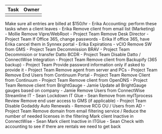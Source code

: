| Task | Owner |
| ---- | ----- |
|      |       |

Make sure all entries are billed at $150/hr - Erika
Accounting: perform these tasks when a client leaves - Erika
Remove client from email list (Marketing) - Mollie
Remove Vipre/WebRoot - Project Team
Remove Desk Director - Project Team
If Office 365, change passwords - Erika
If office 365, have Erika cancel them in Synnex portal - Erika
Expirations - vCIO
Remove SW from GMS - Project Team
Decommission BRAV - Project Team
Decommision or transfer Datto BCDR - Project Team
Disable Datto / ConnectWise Integration - Project Team
Remove client from Backupify (365 backup) - Project Team
Provide password information only if asked to provide it - Project Team
Remove agent from server and PCs - Project Team
Remove End Users from Continuum Portal - Project Team
Remove Client from Continuum - Project Team
Remove client from OpenDNS - Project Team
Remove client from BrightGauge - Jamie
Update all BrightGauge gauges based on company - Jamie
Remove Users from ConnectWise Streamline IT - Sean
Lockdown IT Glue - Sean
Remove from myITprocess Review
Remove end user access to GMS (if applicable) - Project Team
Disable Godaddy Auto Renewals - 
Remove RCG OU / Users from AD - Project Team
Remove domain from email filtering service / Reduce the number of needed licenses in the filtering
Mark client Inactive in ConnectWise - Sean
Mark client Inactive in ITGlue - Sean
Check with accounting to see if there are rentals we need to get back